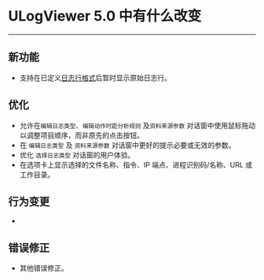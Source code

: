 ﻿# ULogViewer 5.0 中有什么改变
 ---

## 新功能
+ 支持在已定义[日志行格式](https://carinastudio.azurewebsites.net/ULogViewer/HowToReadAndParseLogs#LogPatterns)后暂时显示原始日志行。

## 优化
+ 允许在```编辑日志类型```、```编辑动作时距分析规则``` 及```资料来源参数``` 对话窗中使用鼠标拖动以调整项目顺序，而非原先的点击按钮。
+ 在 ```编辑日志类型``` 及 ```资料来源参数``` 对话窗中更好的提示必要或无效的参数。
+ 优化 ```选择日志类型``` 对话窗的用户体验。
+ 在选项卡上显示选择的文件名称、指令、IP 端点、进程识别码/名称、URL 或工作目录。

## 行为变更
+ 

## 错误修正
+ 其他错误修正。